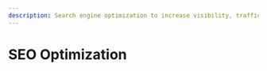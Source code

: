 ```yaml
---
description: Search engine optimization to increase visibility, traffic, and sales.
---
```


# SEO Optimization

